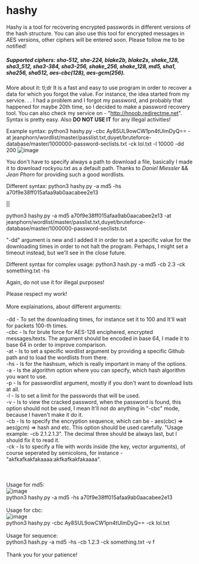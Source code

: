 # hashy
Hashy is a tool for recovering encrypted passwords in different versions of the hash structure. You can also use this tool for encrypted messages in AES versions, other ciphers will be entered soon. Please follow me to be notified!

##### Supported ciphers: sha-512, sha-224, blake2b, blake2s, shake_128, sha3_512, sha3-384, sha3-256, shake_256, shake_128, md5, sha1, sha256, sha512, aes-cbc(128), aes-gcm(256). 

More about it:
tl;dr
It is a fast and easy to use program in order to recover a data for which you forgot the value. For instance, the idea started from my service. . . I had a problem and I forgot my password, and probably that happened for maybe 20th time, so I decided to make a password recovery tool. You can also check my service on - "http://hnoob.redirectme.net". 
Syntax is pretty easy.
Also **DO NOT USE IT** for any illegal activities!

Example syntax:
python3 hashy.py -cbc Ay8SUL9owCW1pn4tUlmDyQ== -at jeanphorn/wordlist/master/passlist.txt,duyet/bruteforce-database/master/1000000-password-seclists.txt -ck lol.txt -l 10000 -dd 200
![image](https://user-images.githubusercontent.com/73231678/146905123-eadf8ffc-7aba-41d1-890f-e1f3464fbc40.png)

You don't have to specify always a path to download a file, basically I made it to download rockyou.txt as a default path. Thanks to *Daniel Miessler* && *Jean Phorn* for providing such a good wordlists. 

Different syntax: 
python3 hashy.py -a md5 -hs a70f9e38ff015afaa9ab0aacabee2e13 

||

python3 hashy.py -a md5 a70f9e38ff015afaa9ab0aacabee2e13 -at jeanphorn/wordlist/master/passlist.txt,duyet/bruteforce-database/master/1000000-password-seclists.txt 

"-dd" argument is new and I added it in order to set a specific value for the downloading times in order to not halt the program. Perhaps, I might set a timeout instead, but we'll see in the close future. 

Different syntax for complex usage:
python3 hash.py -a md5 -cb 2.3 -ck something.txt -hs <some value with multiple ciphers>

Again, do not use it for illegal purposes!

Please respect my work!
<br>
<br>
More explainations, about different arguments:
  <br>
  <br>
 -dd  - To set the downloading times, for instance set it to 100 and It'll wait for packets 100-th times. 
  <br>
  -cbc - Is for brute force for AES-128 enciphered, encrypted messages/texts. The argument should be encoded in base 64, I made it to base 64 in order to improve comparison.
  <br>
  -at - Is to set a specific wordlist argument by providing a specific Github path and to load the wordlists from there. 
  <br>
  -hs - Is for the hashsum, which is really important in many of the options.
  <br>
  -a  - Is the algorithm option where you can specify, which hash algorithm you want to use. 
  <br>
  -p - Is for passwordlist argument, mostly if you don't want to download lists at all.
  <br>
  -l - Is to set a limit for the passwords that will be used.
  <br>
  -v - Is to view the cracked password, when the password is found, this option should not be used, I mean It'll not do anything in "-cbc" mode, because I haven't make it do it.
  <br>
  -cb - Is to specify the encryption sequence, which can be - aes(cbc) => aes(gcm) => hash and etc. This option should be used carefully. "Usage example: -cb 2.1.2.1.3". The decimal three should be always last, but I should fix it to read it. 
  <br>
  -ck - Is to specify a file with words inside (the key, vector arguments), of course seperated by semicolons, for instance - "akfkafkakfakaaaa:akfkafkakfakaaaa". 
  <br>
  <br>
  <br>
  <br>
Usage for md5: 
  <br>
  ![image](https://user-images.githubusercontent.com/73231678/146908938-72d828e4-9253-4269-a1a9-8777a2972155.png)<br>
  python3 hashy.py -a md5 -hs a70f9e38ff015afaa9ab0aacabee2e13
  <br>
  <br>
Usage for cbc:
  <br>
  ![image](https://user-images.githubusercontent.com/73231678/146909018-826880bb-9dfa-498b-861a-2927b510166f.png) <br>
  python3 hashy.py -cbc Ay8SUL9owCW1pn4tUlmDyQ== -ck lol.txt
  <br>
  <br>
Usage for sequence:
  <br>
  python3 hash.py -a md5 -hs <some encrypted value of sequence by other ciphers> -cb 1.2.3 -ck something.txt -v f 
  <br>
  <br>
Thank you for your patience!
  
